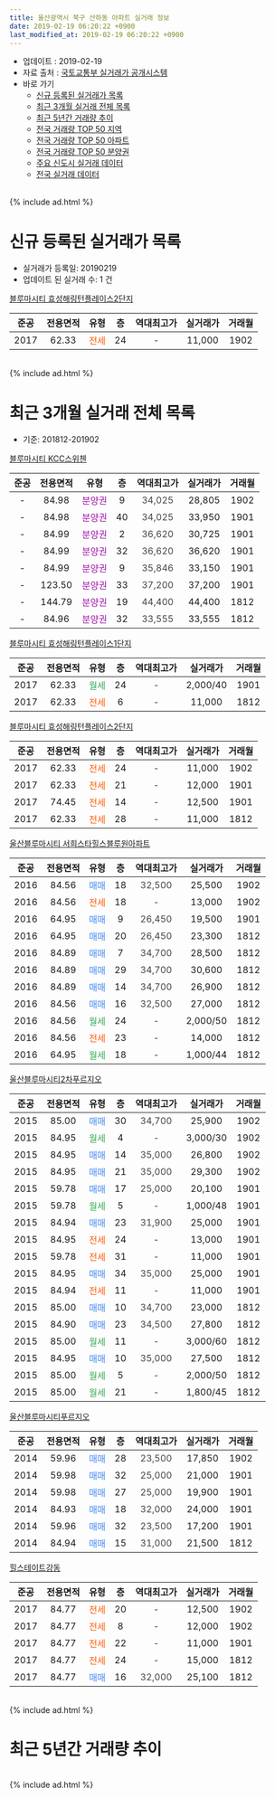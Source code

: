 ```yaml
---
title: 울산광역시 북구 산하동 아파트 실거래 정보
date: 2019-02-19 06:20:22 +0900
last_modified_at: 2019-02-19 06:20:22 +0900
---
```


* 업데이트 : 2019-02-19
* 자료 출처 : [국토교통부 실거래가 공개시스템](http://rt.molit.go.kr)
* 바로 가기
    * [신규 등록된 실거래가 목록](#신규-등록된-실거래가-목록)
    * [최근 3개월 실거래 전체 목록](#최근-3개월-실거래-전체-목록)
    * [최근 5년간 거래량 추이](#최근-5년간-거래량-추이)
    * [전국 거래량 TOP 50 지역](https://inasie.github.io/apt-trade-info/최근-3개월-전국에서-가장-거래가-많이-발생한-지역)
    * [전국 거래량 TOP 50 아파트](https://inasie.github.io/apt-trade-info/최근-3개월-전국에서-가장-거래가-많이-발생한-아파트)
    * [전국 거래량 TOP 50 분양권](https://inasie.github.io/apt-trade-info/최근-3개월-전국에서-가장-거래가-많이-발생한-분양권)
    * [주요 신도시 실거래 데이터](https://inasie.github.io/apt-trade-info/주요-신도시)
    * [전국 실거래 데이터](https://inasie.github.io/apt-trade-info/전국)
<br>
{% include ad.html %}
<br>

# 신규 등록된 실거래가 목록
* 실거래가 등록일: 20190219
* 업데이트 된 실거래 수: 1 건


[블루마시티 효성해링턴플레이스2단지](https://search.naver.com/search.naver?query=%EC%9A%B8%EC%82%B0%EA%B4%91%EC%97%AD%EC%8B%9C+%EB%B6%81%EA%B5%AC+%EC%82%B0%ED%95%98%EB%8F%99+%EB%B8%94%EB%A3%A8%EB%A7%88%EC%8B%9C%ED%8B%B0+%ED%9A%A8%EC%84%B1%ED%95%B4%EB%A7%81%ED%84%B4%ED%94%8C%EB%A0%88%EC%9D%B4%EC%8A%A42%EB%8B%A8%EC%A7%80)

|준공|전용면적|유형|층|역대최고가|실거래가|거래월|
|:---:|:---:|:---:|:---:|:---:|:---:|:---:|
|2017|62.33|<span style="color:#ff5a00">전세</span>|24|<span style="color:#444444">-</span>|11,000|1902|


<br>
{% include ad.html %}
<br>

# 최근 3개월 실거래 전체 목록
* 기준: 201812-201902


[블루마시티 KCC스위첸](https://search.naver.com/search.naver?query=%EC%9A%B8%EC%82%B0%EA%B4%91%EC%97%AD%EC%8B%9C+%EB%B6%81%EA%B5%AC+%EC%82%B0%ED%95%98%EB%8F%99+%EB%B8%94%EB%A3%A8%EB%A7%88%EC%8B%9C%ED%8B%B0+KCC%EC%8A%A4%EC%9C%84%EC%B2%B8)

|준공|전용면적|유형|층|역대최고가|실거래가|거래월|
|:---:|:---:|:---:|:---:|:---:|:---:|:---:|
|-|84.98|<span style="color:#9C11A5">분양권</span>|9|<span style="color:#444444">34,025</span>|28,805|1902|
|-|84.98|<span style="color:#9C11A5">분양권</span>|40|<span style="color:#444444">34,025</span>|33,950|1901|
|-|84.99|<span style="color:#9C11A5">분양권</span>|2|<span style="color:#444444">36,620</span>|30,725|1901|
|-|84.99|<span style="color:#9C11A5">분양권</span>|32|<span style="color:#444444">36,620</span>|36,620|1901|
|-|84.99|<span style="color:#9C11A5">분양권</span>|9|<span style="color:#444444">35,846</span>|33,150|1901|
|-|123.50|<span style="color:#9C11A5">분양권</span>|33|<span style="color:#444444">37,200</span>|37,200|1901|
|-|144.79|<span style="color:#9C11A5">분양권</span>|19|<span style="color:#444444">44,400</span>|44,400|1812|
|-|84.96|<span style="color:#9C11A5">분양권</span>|32|<span style="color:#444444">33,555</span>|33,555|1812|

[블루마시티 효성해링턴플레이스1단지](https://search.naver.com/search.naver?query=%EC%9A%B8%EC%82%B0%EA%B4%91%EC%97%AD%EC%8B%9C+%EB%B6%81%EA%B5%AC+%EC%82%B0%ED%95%98%EB%8F%99+%EB%B8%94%EB%A3%A8%EB%A7%88%EC%8B%9C%ED%8B%B0+%ED%9A%A8%EC%84%B1%ED%95%B4%EB%A7%81%ED%84%B4%ED%94%8C%EB%A0%88%EC%9D%B4%EC%8A%A41%EB%8B%A8%EC%A7%80)

|준공|전용면적|유형|층|역대최고가|실거래가|거래월|
|:---:|:---:|:---:|:---:|:---:|:---:|:---:|
|2017|62.33|<span style="color:#34a853">월세</span>|24|<span style="color:#444444">-</span>|2,000/40|1901|
|2017|62.33|<span style="color:#ff5a00">전세</span>|6|<span style="color:#444444">-</span>|11,000|1812|

[블루마시티 효성해링턴플레이스2단지](https://search.naver.com/search.naver?query=%EC%9A%B8%EC%82%B0%EA%B4%91%EC%97%AD%EC%8B%9C+%EB%B6%81%EA%B5%AC+%EC%82%B0%ED%95%98%EB%8F%99+%EB%B8%94%EB%A3%A8%EB%A7%88%EC%8B%9C%ED%8B%B0+%ED%9A%A8%EC%84%B1%ED%95%B4%EB%A7%81%ED%84%B4%ED%94%8C%EB%A0%88%EC%9D%B4%EC%8A%A42%EB%8B%A8%EC%A7%80)

|준공|전용면적|유형|층|역대최고가|실거래가|거래월|
|:---:|:---:|:---:|:---:|:---:|:---:|:---:|
|2017|62.33|<span style="color:#ff5a00">전세</span>|24|<span style="color:#444444">-</span>|11,000|1902|
|2017|62.33|<span style="color:#ff5a00">전세</span>|21|<span style="color:#444444">-</span>|12,000|1901|
|2017|74.45|<span style="color:#ff5a00">전세</span>|14|<span style="color:#444444">-</span>|12,500|1901|
|2017|62.33|<span style="color:#ff5a00">전세</span>|28|<span style="color:#444444">-</span>|11,000|1812|

[울산블루마시티 서희스타힐스블루원아파트](https://search.naver.com/search.naver?query=%EC%9A%B8%EC%82%B0%EA%B4%91%EC%97%AD%EC%8B%9C+%EB%B6%81%EA%B5%AC+%EC%82%B0%ED%95%98%EB%8F%99+%EC%9A%B8%EC%82%B0%EB%B8%94%EB%A3%A8%EB%A7%88%EC%8B%9C%ED%8B%B0+%EC%84%9C%ED%9D%AC%EC%8A%A4%ED%83%80%ED%9E%90%EC%8A%A4%EB%B8%94%EB%A3%A8%EC%9B%90%EC%95%84%ED%8C%8C%ED%8A%B8)

|준공|전용면적|유형|층|역대최고가|실거래가|거래월|
|:---:|:---:|:---:|:---:|:---:|:---:|:---:|
|2016|84.56|<span style="color:#4285f3">매매</span>|18|<span style="color:#444444">32,500</span>|25,500|1902|
|2016|84.56|<span style="color:#ff5a00">전세</span>|18|<span style="color:#444444">-</span>|13,000|1902|
|2016|64.95|<span style="color:#4285f3">매매</span>|9|<span style="color:#444444">26,450</span>|19,500|1901|
|2016|64.95|<span style="color:#4285f3">매매</span>|20|<span style="color:#444444">26,450</span>|23,300|1812|
|2016|84.89|<span style="color:#4285f3">매매</span>|7|<span style="color:#444444">34,700</span>|28,500|1812|
|2016|84.89|<span style="color:#4285f3">매매</span>|29|<span style="color:#444444">34,700</span>|30,600|1812|
|2016|84.89|<span style="color:#4285f3">매매</span>|14|<span style="color:#444444">34,700</span>|26,900|1812|
|2016|84.56|<span style="color:#4285f3">매매</span>|16|<span style="color:#444444">32,500</span>|27,000|1812|
|2016|84.56|<span style="color:#34a853">월세</span>|24|<span style="color:#444444">-</span>|2,000/50|1812|
|2016|84.56|<span style="color:#ff5a00">전세</span>|23|<span style="color:#444444">-</span>|14,000|1812|
|2016|64.95|<span style="color:#34a853">월세</span>|18|<span style="color:#444444">-</span>|1,000/44|1812|

[울산블루마시티2차푸르지오](https://search.naver.com/search.naver?query=%EC%9A%B8%EC%82%B0%EA%B4%91%EC%97%AD%EC%8B%9C+%EB%B6%81%EA%B5%AC+%EC%82%B0%ED%95%98%EB%8F%99+%EC%9A%B8%EC%82%B0%EB%B8%94%EB%A3%A8%EB%A7%88%EC%8B%9C%ED%8B%B02%EC%B0%A8%ED%91%B8%EB%A5%B4%EC%A7%80%EC%98%A4)

|준공|전용면적|유형|층|역대최고가|실거래가|거래월|
|:---:|:---:|:---:|:---:|:---:|:---:|:---:|
|2015|85.00|<span style="color:#4285f3">매매</span>|30|<span style="color:#444444">34,700</span>|25,900|1902|
|2015|84.95|<span style="color:#34a853">월세</span>|4|<span style="color:#444444">-</span>|3,000/30|1902|
|2015|84.95|<span style="color:#4285f3">매매</span>|14|<span style="color:#444444">35,000</span>|26,800|1902|
|2015|84.95|<span style="color:#4285f3">매매</span>|21|<span style="color:#444444">35,000</span>|29,300|1902|
|2015|59.78|<span style="color:#4285f3">매매</span>|17|<span style="color:#444444">25,000</span>|20,100|1901|
|2015|59.78|<span style="color:#34a853">월세</span>|5|<span style="color:#444444">-</span>|1,000/48|1901|
|2015|84.94|<span style="color:#4285f3">매매</span>|23|<span style="color:#444444">31,900</span>|25,000|1901|
|2015|84.95|<span style="color:#ff5a00">전세</span>|24|<span style="color:#444444">-</span>|13,000|1901|
|2015|59.78|<span style="color:#ff5a00">전세</span>|31|<span style="color:#444444">-</span>|11,000|1901|
|2015|84.95|<span style="color:#4285f3">매매</span>|34|<span style="color:#444444">35,000</span>|25,000|1901|
|2015|84.94|<span style="color:#ff5a00">전세</span>|11|<span style="color:#444444">-</span>|11,000|1901|
|2015|85.00|<span style="color:#4285f3">매매</span>|10|<span style="color:#444444">34,700</span>|23,000|1812|
|2015|84.90|<span style="color:#4285f3">매매</span>|23|<span style="color:#444444">34,500</span>|27,800|1812|
|2015|85.00|<span style="color:#34a853">월세</span>|11|<span style="color:#444444">-</span>|3,000/60|1812|
|2015|84.95|<span style="color:#4285f3">매매</span>|10|<span style="color:#444444">35,000</span>|27,500|1812|
|2015|85.00|<span style="color:#34a853">월세</span>|5|<span style="color:#444444">-</span>|2,000/50|1812|
|2015|85.00|<span style="color:#34a853">월세</span>|21|<span style="color:#444444">-</span>|1,800/45|1812|


<script async src="//pagead2.googlesyndication.com/pagead/js/adsbygoogle.js"></script>
<!-- 기본 -->
<ins class="adsbygoogle"
     style="display:block"
     data-ad-client="ca-pub-2446590836940007"
     data-ad-slot="1659523306"
     data-ad-format="auto"
     data-full-width-responsive="true"></ins>
<script>
(adsbygoogle = window.adsbygoogle || []).push({});
</script>


[울산블루마시티푸르지오](https://search.naver.com/search.naver?query=%EC%9A%B8%EC%82%B0%EA%B4%91%EC%97%AD%EC%8B%9C+%EB%B6%81%EA%B5%AC+%EC%82%B0%ED%95%98%EB%8F%99+%EC%9A%B8%EC%82%B0%EB%B8%94%EB%A3%A8%EB%A7%88%EC%8B%9C%ED%8B%B0%ED%91%B8%EB%A5%B4%EC%A7%80%EC%98%A4)

|준공|전용면적|유형|층|역대최고가|실거래가|거래월|
|:---:|:---:|:---:|:---:|:---:|:---:|:---:|
|2014|59.96|<span style="color:#4285f3">매매</span>|28|<span style="color:#444444">23,500</span>|17,850|1902|
|2014|59.98|<span style="color:#4285f3">매매</span>|32|<span style="color:#444444">25,000</span>|21,000|1901|
|2014|59.98|<span style="color:#4285f3">매매</span>|27|<span style="color:#444444">25,000</span>|19,900|1901|
|2014|84.93|<span style="color:#4285f3">매매</span>|18|<span style="color:#444444">32,000</span>|24,000|1901|
|2014|59.96|<span style="color:#4285f3">매매</span>|32|<span style="color:#444444">23,500</span>|17,200|1901|
|2014|84.94|<span style="color:#4285f3">매매</span>|15|<span style="color:#444444">31,000</span>|21,500|1812|

[힐스테이트강동](https://search.naver.com/search.naver?query=%EC%9A%B8%EC%82%B0%EA%B4%91%EC%97%AD%EC%8B%9C+%EB%B6%81%EA%B5%AC+%EC%82%B0%ED%95%98%EB%8F%99+%ED%9E%90%EC%8A%A4%ED%85%8C%EC%9D%B4%ED%8A%B8%EA%B0%95%EB%8F%99)

|준공|전용면적|유형|층|역대최고가|실거래가|거래월|
|:---:|:---:|:---:|:---:|:---:|:---:|:---:|
|2017|84.77|<span style="color:#ff5a00">전세</span>|20|<span style="color:#444444">-</span>|12,500|1902|
|2017|84.77|<span style="color:#ff5a00">전세</span>|8|<span style="color:#444444">-</span>|12,000|1902|
|2017|84.77|<span style="color:#ff5a00">전세</span>|22|<span style="color:#444444">-</span>|11,000|1901|
|2017|84.77|<span style="color:#ff5a00">전세</span>|24|<span style="color:#444444">-</span>|15,000|1812|
|2017|84.77|<span style="color:#4285f3">매매</span>|16|<span style="color:#444444">32,000</span>|25,100|1812|


<br>
{% include ad.html %}
<br>

# 최근 5년간 거래량 추이


<div style="width:100%;">
    <canvas id="deal_progress" height="200"></canvas>
</div>

<script>
new Chart(document.getElementById("deal_progress"), {
    type: 'line',
    data: {
        labels: ['201402','201403','201404','201405','201406','201407','201408','201409','201410','201411','201412','201501','201502','201503','201504','201505','201506','201507','201508','201509','201510','201511','201512','201601','201602','201603','201604','201605','201606','201607','201608','201609','201610','201611','201612','201701','201702','201703','201704','201705','201706','201707','201708','201709','201710','201711','201712','201801','201802','201803','201804','201805','201806','201807','201808','201809','201810','201811','201812','201901','201902'],
        datasets: [{
            label: '매매',
            pointRadius: 1,
            data: [0, 0, 0, 1, 20, 24, 13, 9, 2, 2, 0, 1, 1, 1, 10, 49, 31, 16, 13, 8, 4, 0, 6, 4, 0, 2, 62, 25, 8, 12, 13, 10, 12, 9, 3, 2, 3, 5, 17, 27, 33, 30, 33, 22, 10, 8, 6, 8, 5, 12, 12, 16, 21, 15, 16, 13, 21, 13, 12, 13, 6],
            borderColor: "rgba(255, 201, 14, 1)",
            backgroundColor: "rgba(255, 201, 14, 0.5)",
            fill: false,
            lineTension: 0
        },{
            label: '전월세',
            pointRadius: 1,
            data: [0, 1, 6, 10, 25, 16, 17, 16, 3, 3, 1, 3, 4, 9, 15, 20, 24, 34, 11, 12, 15, 2, 6, 7, 8, 20, 36, 29, 26, 30, 30, 27, 20, 12, 11, 12, 42, 52, 44, 41, 52, 62, 32, 21, 7, 19, 8, 13, 12, 17, 25, 18, 20, 20, 21, 22, 18, 12, 9, 8, 5],
            borderColor: "rgba(0, 141, 185, 1)",
            backgroundColor: "rgba(0, 141, 185, 0.5)",
            fill: false,
            lineTension: 0
        }
        ]
    },
    options: {
        responsive: true,
        title: {
            display: false
        },
        tooltips: {
            mode: 'index',
            intersect: false
        },
        hover: {
            mode: 'nearest',
            intersect: true
        },
        scales: {
            xAxes: [{
                display: true,
                scaleLabel: {
                    display: true,
                    labelString: '년/월'
                }
            }],
            yAxes: [{
                display: true,
                ticks: {
                    suggestedMin: 0,
                },
                scaleLabel: {
                    display: true,
                    labelString: '실거래 수'
                }
            }]
        }
    }
});

</script>


<br>
{% include ad.html %}
<br>

